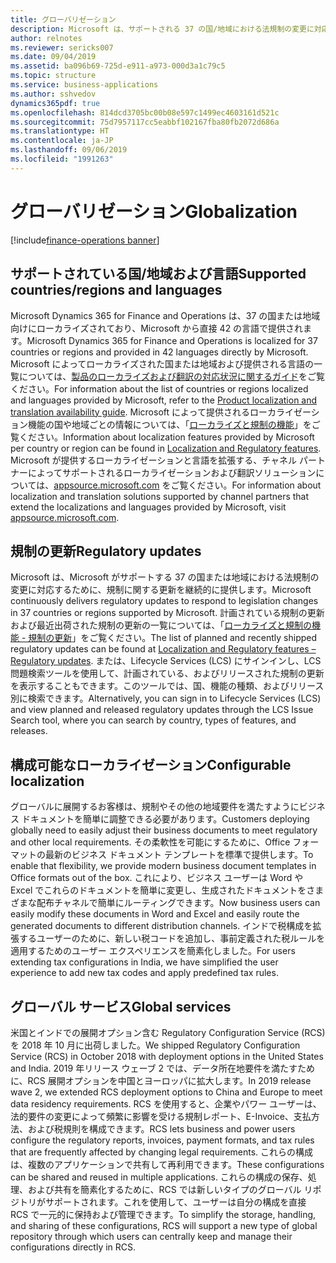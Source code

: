 ```yaml
---
title: グローバリゼーション
description: Microsoft は、サポートされる 37 の国/地域における法規制の変更に対応するために、規制に関する更新を継続的に提供します。 また、お客様は Office フォーマットでビジネス ドキュメントを簡単に調整して、現地の要件を満たし、生成されたドキュメントをさまざまな配布チャネルに送ることができます。
author: relnotes
ms.reviewer: sericks007
ms.date: 09/04/2019
ms.assetid: ba096b69-725d-e911-a973-000d3a1c79c5
ms.topic: structure
ms.service: business-applications
ms.author: sshvedov
dynamics365pdf: true
ms.openlocfilehash: 814dcd3705bc00b08e597c1499ec4603161d521c
ms.sourcegitcommit: 75d7957117cc5eabbf102167fba80fb2072d686a
ms.translationtype: HT
ms.contentlocale: ja-JP
ms.lasthandoff: 09/06/2019
ms.locfileid: "1991263"
---
```

# <a name="globalization"></a><span data-ttu-id="99408-104">グローバリゼーション</span><span class="sxs-lookup"><span data-stu-id="99408-104">Globalization</span></span>

[!include[finance-operations banner](../includes/finance-operations.md)]

<!--structure start-->
## <a name="supported-countriesregions-and-languages"></a><span data-ttu-id="99408-105">サポートされている国/地域および言語</span><span class="sxs-lookup"><span data-stu-id="99408-105">Supported countries/regions and languages</span></span>
<span data-ttu-id="99408-106">Microsoft Dynamics 365 for Finance and Operations は、37 の国または地域向けにローカライズされており、Microsoft から直接 42 の言語で提供されます。</span><span class="sxs-lookup"><span data-stu-id="99408-106">Microsoft Dynamics 365 for Finance and Operations is localized for 37 countries or regions and provided in 42 languages directly by Microsoft.</span></span> <span data-ttu-id="99408-107">Microsoft によってローカライズされた国または地域および提供される言語の一覧については、[製品のローカライズおよび翻訳の対応状況に関するガイド](https://aka.ms/dynamics_365_international_availability_deck)をご覧ください。</span><span class="sxs-lookup"><span data-stu-id="99408-107">For information about the list of countries or regions localized and languages provided by Microsoft, refer to the [Product localization and translation availability guide](https://aka.ms/dynamics_365_international_availability_deck).</span></span> <span data-ttu-id="99408-108">Microsoft によって提供されるローカライゼーション機能の国や地域ごとの情報については、「[ローカライズと規制の機能](https://docs.microsoft.com/dynamics365/unified-operations/dev-itpro/lcs-solutions/country-region?toc=/fin-and-ops/toc.json)」をご覧ください。</span><span class="sxs-lookup"><span data-stu-id="99408-108">Information about localization features provided by Microsoft per country or region can be found in [Localization and Regulatory features](https://docs.microsoft.com/dynamics365/unified-operations/dev-itpro/lcs-solutions/country-region?toc=/fin-and-ops/toc.json).</span></span> <span data-ttu-id="99408-109">Microsoft が提供するローカライゼーションと言語を拡張する、チャネル パートナーによってサポートされるローカライゼーションおよび翻訳ソリューションについては、[appsource.microsoft.com](https://appsource.microsoft.com/marketplace/apps?search=localization&product=dynamics-365%3Bdynamics-365-for-finance-and-operations&page=1) をご覧ください。</span><span class="sxs-lookup"><span data-stu-id="99408-109">For information about localization and translation solutions supported by channel partners that extend the localizations and languages provided by Microsoft, visit [appsource.microsoft.com](https://appsource.microsoft.com/marketplace/apps?search=localization&product=dynamics-365%3Bdynamics-365-for-finance-and-operations&page=1).</span></span> 

## <a name="regulatory-updates"></a><span data-ttu-id="99408-110">規制の更新</span><span class="sxs-lookup"><span data-stu-id="99408-110">Regulatory updates</span></span> 
<span data-ttu-id="99408-111">Microsoft は、Microsoft がサポートする 37 の国または地域における法規制の変更に対応するために、規制に関する更新を継続的に提供します。</span><span class="sxs-lookup"><span data-stu-id="99408-111">Microsoft continuously delivers regulatory updates to respond to legislation changes in 37 countries or regions supported by Microsoft.</span></span> <span data-ttu-id="99408-112">計画されている規制の更新および最近出荷された規制の更新の一覧については、「[ローカライズと規制の機能 - 規制の更新](https://docs.microsoft.com/dynamics365/unified-operations/financials/localizations/regulatory-updates)」をご覧ください。</span><span class="sxs-lookup"><span data-stu-id="99408-112">The list of planned and recently shipped regulatory updates can be found at [Localization and Regulatory features – Regulatory updates](https://docs.microsoft.com/dynamics365/unified-operations/financials/localizations/regulatory-updates).</span></span> <span data-ttu-id="99408-113">または、Lifecycle Services (LCS) にサインインし、LCS 問題検索ツールを使用して、計画されている、およびリリースされた規制の更新を表示することもできます。このツールでは、国、機能の種類、およびリリース別に検索できます。</span><span class="sxs-lookup"><span data-stu-id="99408-113">Alternatively, you can sign in to Lifecycle Services (LCS) and view planned and released regulatory updates through the LCS Issue Search tool, where you can search by country, types of features, and releases.</span></span>  

## <a name="configurable-localization"></a><span data-ttu-id="99408-114">構成可能なローカライゼーション</span><span class="sxs-lookup"><span data-stu-id="99408-114">Configurable localization</span></span>
<span data-ttu-id="99408-115">グローバルに展開するお客様は、規制やその他の地域要件を満たすようにビジネス ドキュメントを簡単に調整できる必要があります。</span><span class="sxs-lookup"><span data-stu-id="99408-115">Customers deploying globally need to easily adjust their business documents to meet regulatory and other local requirements.</span></span> <span data-ttu-id="99408-116">その柔軟性を可能にするために、Office フォーマットの最新のビジネス ドキュメント テンプレートを標準で提供します。</span><span class="sxs-lookup"><span data-stu-id="99408-116">To enable that flexibility, we provide modern business document templates in Office formats out of the box.</span></span> <span data-ttu-id="99408-117">これにより、ビジネス ユーザーは Word や Excel でこれらのドキュメントを簡単に変更し、生成されたドキュメントをさまざまな配布チャネルで簡単にルーティングできます。</span><span class="sxs-lookup"><span data-stu-id="99408-117">Now business users can easily modify these documents in Word and Excel and easily route the generated documents to different distribution channels.</span></span> <span data-ttu-id="99408-118">インドで税構成を拡張するユーザーのために、新しい税コードを追加し、事前定義された税ルールを適用するためのユーザー エクスペリエンスを簡素化しました。</span><span class="sxs-lookup"><span data-stu-id="99408-118">For users extending tax configurations in India, we have simplified the user experience to add new tax codes and apply predefined tax rules.</span></span>

## <a name="global-services"></a><span data-ttu-id="99408-119">グローバル サービス</span><span class="sxs-lookup"><span data-stu-id="99408-119">Global services</span></span>
<span data-ttu-id="99408-120">米国とインドでの展開オプション含む Regulatory Configuration Service (RCS) を 2018 年 10 月に出荷しました。</span><span class="sxs-lookup"><span data-stu-id="99408-120">We shipped Regulatory Configuration Service (RCS) in October 2018 with deployment options in the United States and India.</span></span> <span data-ttu-id="99408-121">2019 年リリース ウェーブ 2 では、データ所在地要件を満たすために、RCS 展開オプションを中国とヨーロッパに拡大します。</span><span class="sxs-lookup"><span data-stu-id="99408-121">In 2019 release wave 2, we extended RCS deployment options to China and Europe to meet data residency requirements.</span></span> <span data-ttu-id="99408-122">RCS を使用すると、企業やパワー ユーザーは、法的要件の変更によって頻繁に影響を受ける規制レポート、E-Invoice、支払方法、および税規則を構成できます。</span><span class="sxs-lookup"><span data-stu-id="99408-122">RCS lets business and power users configure the regulatory reports, invoices, payment formats, and tax rules that are frequently affected by changing legal requirements.</span></span> <span data-ttu-id="99408-123">これらの構成は、複数のアプリケーションで共有して再利用できます。</span><span class="sxs-lookup"><span data-stu-id="99408-123">These configurations can be shared and reused in multiple applications.</span></span> <span data-ttu-id="99408-124">これらの構成の保存、処理、および共有を簡素化するために、RCS では新しいタイプのグローバル リポジトリがサポートされます。これを使用して、ユーザーは自分の構成を直接 RCS で一元的に保持および管理できます。</span><span class="sxs-lookup"><span data-stu-id="99408-124">To simplify the storage, handling, and sharing of these configurations, RCS will support a new type of global repository through which users can centrally keep and manage their configurations directly in RCS.</span></span>
<!--structure end-->



